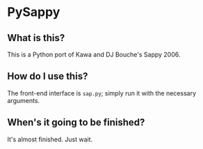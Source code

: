 # PySappy
## What is this?
This is a Python port of Kawa and DJ Bouche's Sappy 2006.

## How do I use this?
The front-end interface is `sap.py`; simply run it with the necessary arguments.

## When's it going to be finished?
It's almost finished. Just wait.
